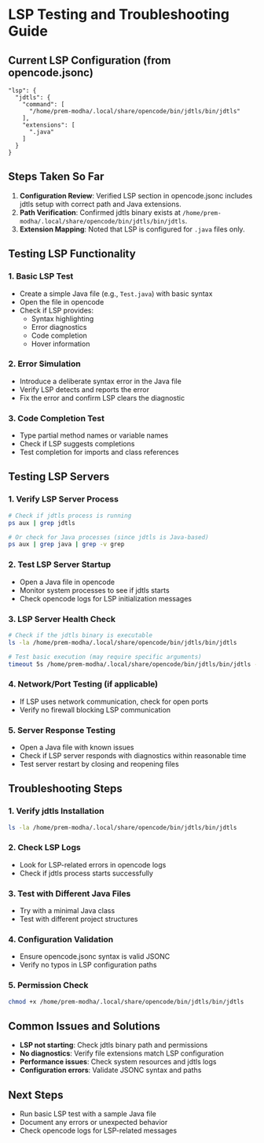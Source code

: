 # LSP Testing and Troubleshooting Guide

## Current LSP Configuration (from opencode.jsonc)

```jsonc
"lsp": {
  "jdtls": {
    "command": [
      "/home/prem-modha/.local/share/opencode/bin/jdtls/bin/jdtls"
    ],
    "extensions": [
      ".java"
    ]
  }
}
```

## Steps Taken So Far

1. **Configuration Review**: Verified LSP section in opencode.jsonc includes jdtls setup with correct path and Java extensions.
2. **Path Verification**: Confirmed jdtls binary exists at `/home/prem-modha/.local/share/opencode/bin/jdtls/bin/jdtls`.
3. **Extension Mapping**: Noted that LSP is configured for `.java` files only.

## Testing LSP Functionality

### 1. Basic LSP Test
- Create a simple Java file (e.g., `Test.java`) with basic syntax
- Open the file in opencode
- Check if LSP provides:
  - Syntax highlighting
  - Error diagnostics
  - Code completion
  - Hover information

### 2. Error Simulation
- Introduce a deliberate syntax error in the Java file
- Verify LSP detects and reports the error
- Fix the error and confirm LSP clears the diagnostic

### 3. Code Completion Test
- Type partial method names or variable names
- Check if LSP suggests completions
- Test completion for imports and class references

## Testing LSP Servers

### 1. Verify LSP Server Process
```bash
# Check if jdtls process is running
ps aux | grep jdtls

# Or check for Java processes (since jdtls is Java-based)
ps aux | grep java | grep -v grep
```

### 2. Test LSP Server Startup
- Open a Java file in opencode
- Monitor system processes to see if jdtls starts
- Check opencode logs for LSP initialization messages

### 3. LSP Server Health Check
```bash
# Check if the jdtls binary is executable
ls -la /home/prem-modha/.local/share/opencode/bin/jdtls/bin/jdtls

# Test basic execution (may require specific arguments)
timeout 5s /home/prem-modha/.local/share/opencode/bin/jdtls/bin/jdtls --version 2>&1 || echo "Server may require specific startup parameters"
```

### 4. Network/Port Testing (if applicable)
- If LSP uses network communication, check for open ports
- Verify no firewall blocking LSP communication

### 5. Server Response Testing
- Open a Java file with known issues
- Check if LSP server responds with diagnostics within reasonable time
- Test server restart by closing and reopening files

## Troubleshooting Steps

### 1. Verify jdtls Installation
```bash
ls -la /home/prem-modha/.local/share/opencode/bin/jdtls/bin/jdtls
```

### 2. Check LSP Logs
- Look for LSP-related errors in opencode logs
- Check if jdtls process starts successfully

### 3. Test with Different Java Files
- Try with a minimal Java class
- Test with different project structures

### 4. Configuration Validation
- Ensure opencode.jsonc syntax is valid JSONC
- Verify no typos in LSP configuration paths

### 5. Permission Check
```bash
chmod +x /home/prem-modha/.local/share/opencode/bin/jdtls/bin/jdtls
```

## Common Issues and Solutions

- **LSP not starting**: Check jdtls binary path and permissions
- **No diagnostics**: Verify file extensions match LSP configuration
- **Performance issues**: Check system resources and jdtls logs
- **Configuration errors**: Validate JSONC syntax and paths

## Next Steps
- Run basic LSP test with a sample Java file
- Document any errors or unexpected behavior
- Check opencode logs for LSP-related messages